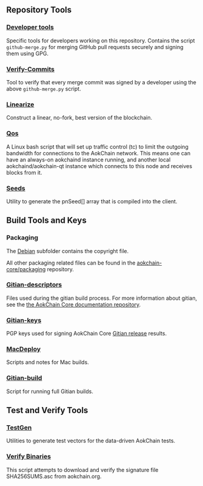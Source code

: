 Repository Tools
---------------------

### [Developer tools](/contrib/devtools) ###
Specific tools for developers working on this repository.
Contains the script `github-merge.py` for merging GitHub pull requests securely and signing them using GPG.

### [Verify-Commits](/contrib/verify-commits) ###
Tool to verify that every merge commit was signed by a developer using the above `github-merge.py` script.

### [Linearize](/contrib/linearize) ###
Construct a linear, no-fork, best version of the blockchain.

### [Qos](/contrib/qos) ###

A Linux bash script that will set up traffic control (tc) to limit the outgoing bandwidth for connections to the AokChain network. This means one can have an always-on aokchaind instance running, and another local aokchaind/aokchain-qt instance which connects to this node and receives blocks from it.

### [Seeds](/contrib/seeds) ###
Utility to generate the pnSeed[] array that is compiled into the client.

Build Tools and Keys
---------------------

### Packaging ###
The [Debian](/contrib/debian) subfolder contains the copyright file.

All other packaging related files can be found in the [aokchain-core/packaging](https://github.com/aokchain-core/packaging) repository.

### [Gitian-descriptors](/contrib/gitian-descriptors) ###
Files used during the gitian build process. For more information about gitian, see the [the AokChain Core documentation repository](https://github.com/aokchain-core/docs).

### [Gitian-keys](/contrib/gitian-keys)
PGP keys used for signing AokChain Core [Gitian release](/doc/release-process.md) results.

### [MacDeploy](/contrib/macdeploy) ###
Scripts and notes for Mac builds. 

### [Gitian-build](/contrib/gitian-build.py) ###
Script for running full Gitian builds.

Test and Verify Tools 
---------------------

### [TestGen](/contrib/testgen) ###
Utilities to generate test vectors for the data-driven AokChain tests.

### [Verify Binaries](/contrib/verifybinaries) ###
This script attempts to download and verify the signature file SHA256SUMS.asc from aokchain.org.
